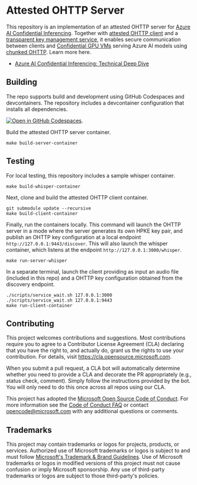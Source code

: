 # Attested OHTTP Server

This repository is an implementation of an attested OHTTP server for [Azure AI Confidential Inferencing](https://techcommunity.microsoft.com/blog/azure-ai-services-blog/azure-ai-confidential-inferencing-preview/4248181). 
Together with [attested OHTTP client](https://github.com/microsoft/attested-ohttp-client) and a [transparent 
key management service](https://github.com/microsoft/azure-transparent-kms), it enables secure communication between clients and [Confidential GPU VMs](https://) serving Azure AI models using [chunked OHTTP](https://www.ietf.org/archive/id/draft-ohai-chunked-ohttp-01.html). Learn more here. 

- [Azure AI Confidential Inferencing: Technical Deep Dive](https://techcommunity.microsoft.com/blog/azureconfidentialcomputingblog/azure-ai-confidential-inferencing-technical-deep-dive/4253150)

## Building

The repo supports build and development using GitHub Codespaces and devcontainers. The repository includes a devcontainer configuration that installs all dependencies.

[![Open in GitHub Codespaces](https://github.com/codespaces/badge.svg)](https://codespaces.new/microsoft/attested-ohttp-server). 

Build the attested OHTTP server container.

```
make build-server-container
```

## Testing

For local testing, this repository includes a sample whisper container. 

```
make build-whisper-container
```

Next, clone and build the attested OHTTP client container. 

```
git submodule update --recursive
make build-client-container
```

Finally, run the containers locally. This command will launch the OHTTP server in a mode where the server generates its own HPKE key pair, and publish an OHTTP key configuration at a local endpoint ```http://127.0.0.1:9443/discover```. This will also launch the whisper container, which listens at the endpoint ```http://127.0.0.1:3000/whisper```. 

```
make run-server-whisper
```

In a separate terminal, launch the client providing as input an audio file (included in this repo) and a OHTTP key configuration obtained from the discovery endpoint.
```
./scripts/service_wait.sh 127.0.0.1:3000
./scripts/service_wait.sh 127.0.0.1:9443
make run-client-container
```

## Contributing

This project welcomes contributions and suggestions.  Most contributions require you to agree to a
Contributor License Agreement (CLA) declaring that you have the right to, and actually do, grant us
the rights to use your contribution. For details, visit https://cla.opensource.microsoft.com.

When you submit a pull request, a CLA bot will automatically determine whether you need to provide
a CLA and decorate the PR appropriately (e.g., status check, comment). Simply follow the instructions
provided by the bot. You will only need to do this once across all repos using our CLA.

This project has adopted the [Microsoft Open Source Code of Conduct](https://opensource.microsoft.com/codeofconduct/).
For more information see the [Code of Conduct FAQ](https://opensource.microsoft.com/codeofconduct/faq/) or
contact [opencode@microsoft.com](mailto:opencode@microsoft.com) with any additional questions or comments.

## Trademarks

This project may contain trademarks or logos for projects, products, or services. Authorized use of Microsoft 
trademarks or logos is subject to and must follow 
[Microsoft's Trademark & Brand Guidelines](https://www.microsoft.com/en-us/legal/intellectualproperty/trademarks/usage/general).
Use of Microsoft trademarks or logos in modified versions of this project must not cause confusion or imply Microsoft sponsorship.
Any use of third-party trademarks or logos are subject to those third-party's policies.
